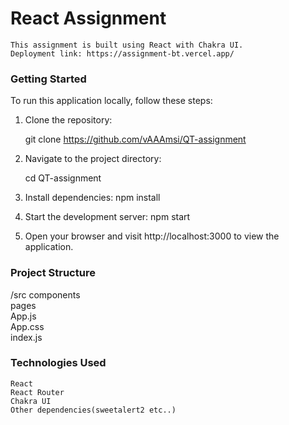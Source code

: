 # React Assignment
    This assignment is built using React with Chakra UI.
    Deployment link: https://assignment-bt.vercel.app/    
### Getting Started

To run this application locally, follow these steps:

1. Clone the repository:

    git clone https://github.com/vAAAmsi/QT-assignment

2. Navigate to the project directory:

    cd QT-assignment

3. Install dependencies:
    npm install

4. Start the development server:
    npm start

5. Open your browser and visit http://localhost:3000 to view the application.

### Project Structure

/src
    components  
    pages                                       
    App.js  
    App.css        
    index.js

### Technologies Used

    React
    React Router
    Chakra UI
    Other dependencies(sweetalert2 etc..)



